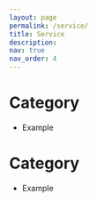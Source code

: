 ```yaml
---
layout: page
permalink: /service/
title: Service
description:
nav: true
nav_order: 4
---
```


<div class="publications">

<h1>Category</h1>

 - Example

<h1>Category</h1>

  - Example